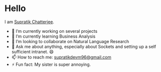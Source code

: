 # Hello

I am [Supratik Chatterjee](https://supratikchatterjee16.github.io).

- 🔭 I’m currently working on several projects
- 🌱 I’m currently learning Business Analysis
- 👯 I’m looking to collaborate on Natural Language Research
- 💬 Ask me about anything, especially about Sockets and setting up a self sufficient intranet. 😄
- 📫 How to reach me: supratikdevm96@gmail.com
- ⚡ Fun fact: My sister is super annoying.

<!--
**supratikchatterjee16/supratikchatterjee16** is a ✨ _special_ ✨ repository because its `README.md` (this file) appears on your GitHub profile.

Here are some ideas to get you started:

- 🔭 I’m currently working on ...
- 🌱 I’m currently learning ...
- 👯 I’m looking to collaborate on ...
- 🤔 I’m looking for help with ...
- 💬 Ask me about ...
- 📫 How to reach me: ...
- 😄 Pronouns: ...
- ⚡ Fun fact: ...
-->
